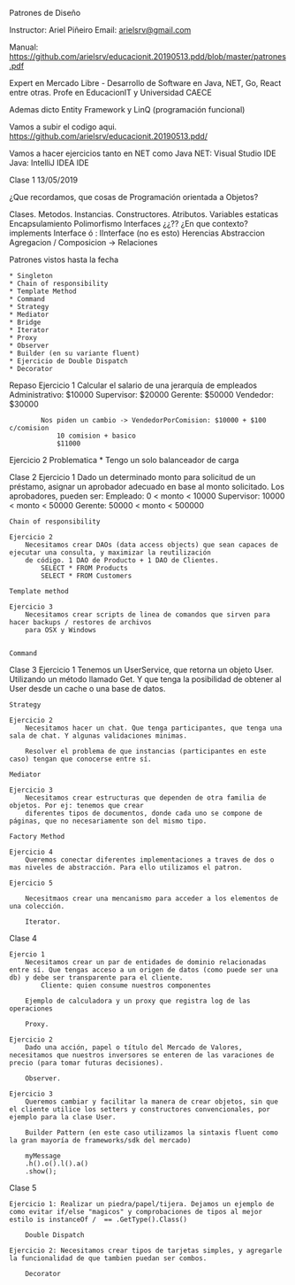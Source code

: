Patrones de Diseño

Instructor: Ariel Piñeiro
Email: arielsrv@gmail.com

Manual: https://github.com/arielsrv/educacionit.20190513.pdd/blob/master/patrones.pdf

Expert en Mercado Libre - Desarrollo de Software en Java, NET, Go, React entre otras.
Profe en EducacionIT y Universidad CAECE 

Ademas dicto Entity Framework y LinQ (programación funcional)

Vamos a subir el codigo aqui. https://github.com/arielsrv/educacionit.20190513.pdd/

Vamos a hacer ejercicios tanto en NET como Java
    NET: Visual Studio IDE
	Java: IntelliJ IDEA IDE

Clase 1 13/05/2019
	
¿Que recordamos, que cosas de Programación orientada a Objetos?

Clases. Metodos. Instancias. Constructores. Atributos. 
Variables estaticas
Encapsulamiento
Polimorfismo
Interfaces ¿¿?? ¿En que contexto? implements Interface ó : IInterface (no es esto)
Herencias
Abstraccion
Agregacion / Composicion -> Relaciones

Patrones vistos hasta la fecha

	* Singleton
	* Chain of responsibility
	* Template Method
	* Command
	* Strategy
	* Mediator
	* Bridge
	* Iterator
	* Proxy 
	* Observer
	* Builder (en su variante fluent)
	* Ejercicio de Double Dispatch
	* Decorator
	


Repaso
Ejercicio 1
		Calcular el salario de una jerarquía de empleados
			Administrativo: $10000
			Supervisor: $20000
			Gerente: $50000
			Vendedor: $30000
			
			Nos piden un cambio -> VendedorPorComision: $10000 + $100 c/comision
				10 comision + basico
				$11000
				
Ejercicio 2
	Problematica
		* Tengo un solo balanceador de carga		
			
			
Clase 2
	Ejercicio 1
		Dado un determinado monto para solicitud de un préstamo, asignar un aprobador adecuado en base al monto solicitado.
		Los aprobadores, pueden ser:
			Empleado: 0 < monto < 10000
			Supervisor: 10000 < monto < 50000
			Gerente: 50000 < monto < 500000

	Chain of responsibility		

	Ejercicio 2
		Necesitamos crear DAOs (data access objects) que sean capaces de ejecutar una consulta, y maximizar la reutilización
		de código. 1 DAO de Producto + 1 DAO de Clientes. 
			SELECT * FROM Products
			SELECT * FROM Customers

	Template method

	Ejercicio 3
		Necesitamos crear scripts de linea de comandos que sirven para hacer backups / restores de archivos 
		para OSX y Windows


	Command 
	
Clase 3
	Ejercicio 1
		Tenemos un UserService, que retorna un objeto User. Utilizando un método llamado Get. Y que tenga la posibilidad de obtener al User desde un cache o una base de datos.
		
	Strategy
	
	Ejercicio 2
		Necesitamos hacer un chat. Que tenga participantes, que tenga una sala de chat. Y algunas validaciones minimas.
		
		Resolver el problema de que instancias (participantes en este caso) tengan que conocerse entre sí.
        
	Mediator
		
	Ejercicio 3
		Necesitamos crear estructuras que dependen de otra familia de objetos. Por ej: tenemos que crear
		diferentes tipos de documentos, donde cada uno se compone de páginas, que no necesariamente son del mismo tipo.
		
	Factory Method	
	
	Ejercicio 4
		Queremos conectar diferentes implementaciones a traves de dos o mas niveles de abstracción. Para ello utilizamos el patron.
		
	Ejercicio 5
	
		Necesitmaos crear una mencanismo para acceder a los elementos de una colección.
		
		Iterator.

Clase 4		

	Ejercio 1
		Necesitamos crear un par de entidades de dominio relacionadas entre sí. Que tengas acceso a un origen de datos (como puede ser una db) y debe ser transparente para el cliente.
			Cliente: quien consume nuestros componentes

		Ejemplo de calculadora y un proxy que registra log de las operaciones

		Proxy.

	Ejercicio 2
		Dado una acción, papel o título del Mercado de Valores, necesitamos que nuestros inversores se enteren de las varaciones de precio (para tomar futuras decisiones).

		Observer.

	Ejercicio 3
		Queremos cambiar y facilitar la manera de crear objetos, sin que el cliente utilice los setters y constructores convencionales, por ejemplo para la clase User.

		Builder Pattern (en este caso utilizamos la sintaxis fluent como la gran mayoría de frameworks/sdk del mercado)

		myMessage
		.h().o().l().a()
		.show();

Clase 5
	
	Ejercicio 1: Realizar un piedra/papel/tijera. Dejamos un ejemplo de como evitar if/else "magicos" y comprobaciones de tipos al mejor estilo is instanceOf /  == .GetType().Class()
		
		Double Dispatch	
	
	Ejercicio 2: Necesitamos crear tipos de tarjetas simples, y agregarle la funcionalidad de que tambien puedan ser combos.
	
		Decorator
	
	
		
		
	
		
		
		



	
	
	
